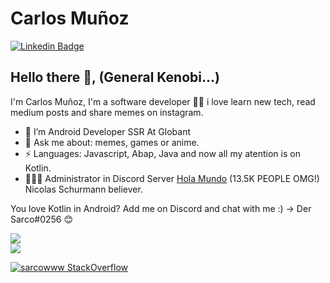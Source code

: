 # Carlos Muñoz  
[![Linkedin Badge](https://img.shields.io/badge/-cmunozbustamante-blue?style=flat-square&logo=Linkedin&logoColor=white&link=https:https://www.linkedin.com/in/cmunozbustamante/)](https://www.linkedin.com/in/cmunozbustamante/)

## Hello there 👋, (General Kenobi...) 
I'm Carlos Muñoz, I'm a software developer 👨‍💻 i love learn new tech, read medium posts and share memes on instagram. 

- 📱 I’m Android Developer SSR At Globant
- 💬 Ask me about: memes, games or anime.
- ⚡ Languages: Javascript, Abap, Java and now all my atention is on Kotlin.
- 👨🏽‍💼 Administrator in Discord Server [Hola Mundo](https://discord.gg/pjAykXA6KK) (13.5K PEOPLE OMG!) Nicolas Schurmann believer.

You love Kotlin in Android? Add me on Discord and chat with me :) -> Der Sarco#0256 😊

<a href="https://github.com/anuraghazra/github-readme-stats">
  <img align="center" src="https://github-readme-stats.vercel.app/api/top-langs/?username=sarcowww&layout=compact" />
</a>
<br>
<a href="https://github.com/anuraghazra/github-readme-stats">
  <img align="center" src="https://github-readme-stats.vercel.app/api?username=sarcowww" />
</a>

[![sarcowww StackOverflow](https://stackoverflow-badge.herokuapp.com/api/StackOverflowBadge/7442524)](https://stackoverflow.com/users/7442524/carlos-mu%c3%b1oz)



